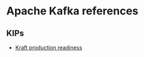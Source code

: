 # Apache Kafka references

## KIPs

- [Kraft production readiness](https://cwiki.apache.org/confluence/display/KAFKA/KIP-833%3A+Mark+KRaft+as+Production+Ready)